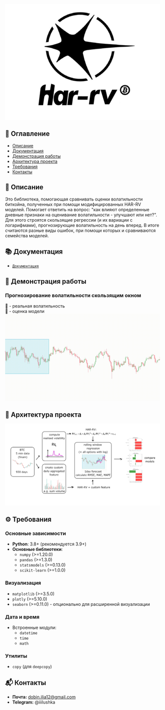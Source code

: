 ![Логотип](assets/logo.jpg)
## 📑 Оглавление
- [Описание](#описание)
- [Документация](#документация)
- [Демонстрация работы](#демонстрация-работы)
- [Архитектура проекта](#архитектура)
- [Требования](#требования)
- [Контакты](#контакты)

## 📝 Описание
Это библиотека, помогающая сравнивать оценки волатильности биткойна, полученных при помощи модифицированных HAR-RV моделей. Помогает ответить на вопрос: "как влияют определенные дневные признаки на оценивание волатильности - улучшают или нет?". Для этого строятся скользящие регрессии (и их вариации с логарифмами), прогнозирующие волатильность на день вперед. В итоге считаются разные виды ошибок, при помощи которых и сравниваются семейства моделей.

## 📚 Документация

*   [`Документация`](https://github.com/iliadobin/BTC-Volatility/blob/b2f531c22991c0e93e3286a596daa15c8f4fcf2f/documentation.md)


## 🎥 Демонстрация работы
### Прогнозирование волатильности скользящим окном
🔵 - реальная волатильность\
🔮 - оценка модели
![Демонстрация работы скользящей регрессии](assets/rolling_regression.gif)

## 📌 Архитектура проекта
![Архитектура](assets/architecture.jpg)

## ⚙️ Требования
### Основные зависимости
- **Python**: 3.8+ (рекомендуется 3.9+)
- **Основные библиотеки**:
  - `numpy` (>=1.20.0)
  - `pandas` (>=1.3.0)
  - `statsmodels` (>=0.13.0)
  - `scikit-learn` (>=1.0.0)

### Визуализация
- `matplotlib` (>=3.5.0)
- `plotly` (>=5.10.0)
- `seaborn` (>=0.11.0) - опционально для расширенной визуализации

### Дата и время  
- Встроенные модули:
  - `datetime`
  - `time`
  - `math`

### Утилиты
- `copy` (для `deepcopy`)

## 📬 Контакты
- **Почта:** dobin.ilia12@gmail.com
- **Telegram:** @iiilushka
